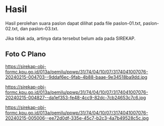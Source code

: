 # Hasil

Hasil perolehan suara paslon dapat dilihat pada file paslon-01.txt, paslon-02.txt, dan paslon-03.txt.

Jika tidak ada, artinya data tersebut belum ada pada SIREKAP.

## Foto C Plano

https://sirekap-obj-formc.kpu.go.id/013a/pemilu/ppwp/31/74/04/10/07/3174041007076-20240215-004703--9ddaf6ec-9fab-4b88-baae-9e34518ba9dd.jpg

https://sirekap-obj-formc.kpu.go.id/013a/pemilu/ppwp/31/74/04/10/07/3174041007076-20240215-004827--da1ef353-fe48-4cc9-82dc-7cb24653c7c6.jpg

https://sirekap-obj-formc.kpu.go.id/013a/pemilu/ppwp/31/74/04/10/07/3174041007076-20240215-005006--ee72d0df-335e-45c7-b2c3-4a7b49528c5c.jpg
